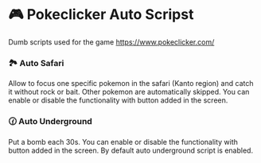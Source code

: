 # 🎮 Pokeclicker Auto Scripst

Dumb scripts used for the game <https://www.pokeclicker.com/>

### 🏞️ Auto Safari

Allow to focus one specific pokemon in the safari (Kanto region) and catch it without rock or bait. Other pokemon are automatically skipped. You can enable or disable the functionality with button added in the screen.

### 🕜 Auto Underground

Put a bomb each 30s. You can enable or disable the functionality with button added in the screen. By default auto underground script is enabled.
